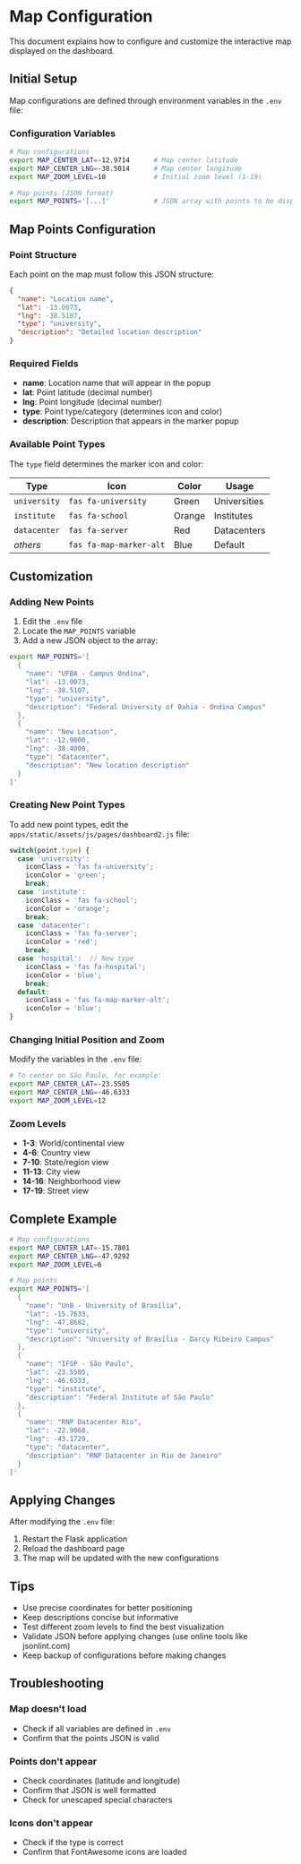 # Map Configuration

This document explains how to configure and customize the interactive map displayed on the dashboard.

## Initial Setup

Map configurations are defined through environment variables in the `.env` file:

### Configuration Variables

```bash
# Map configurations
export MAP_CENTER_LAT=-12.9714      # Map center latitude
export MAP_CENTER_LNG=-38.5014      # Map center longitude
export MAP_ZOOM_LEVEL=10            # Initial zoom level (1-19)

# Map points (JSON format)
export MAP_POINTS='[...]'           # JSON array with points to be displayed
```

## Map Points Configuration

### Point Structure

Each point on the map must follow this JSON structure:

```json
{
  "name": "Location name",
  "lat": -13.0073,
  "lng": -38.5107,
  "type": "university",
  "description": "Detailed location description"
}
```

### Required Fields

- **name**: Location name that will appear in the popup
- **lat**: Point latitude (decimal number)
- **lng**: Point longitude (decimal number)
- **type**: Point type/category (determines icon and color)
- **description**: Description that appears in the marker popup

### Available Point Types

The `type` field determines the marker icon and color:

| Type | Icon | Color | Usage |
|------|------|-------|-------|
| `university` | `fas fa-university` | Green | Universities |
| `institute` | `fas fa-school` | Orange | Institutes |
| `datacenter` | `fas fa-server` | Red | Datacenters |
| *others* | `fas fa-map-marker-alt` | Blue | Default |

## Customization

### Adding New Points

1. Edit the `.env` file
2. Locate the `MAP_POINTS` variable
3. Add a new JSON object to the array:

```bash
export MAP_POINTS='[
  {
    "name": "UFBA - Campus Ondina",
    "lat": -13.0073,
    "lng": -38.5107,
    "type": "university",
    "description": "Federal University of Bahia - Ondina Campus"
  },
  {
    "name": "New Location",
    "lat": -12.9000,
    "lng": -38.4000,
    "type": "datacenter",
    "description": "New location description"
  }
]'
```

### Creating New Point Types

To add new point types, edit the `apps/static/assets/js/pages/dashboard2.js` file:

```javascript
switch(point.type) {
  case 'university':
    iconClass = 'fas fa-university';
    iconColor = 'green';
    break;
  case 'institute':
    iconClass = 'fas fa-school';
    iconColor = 'orange';
    break;
  case 'datacenter':
    iconClass = 'fas fa-server';
    iconColor = 'red';
    break;
  case 'hospital':  // New type
    iconClass = 'fas fa-hospital';
    iconColor = 'blue';
    break;
  default:
    iconClass = 'fas fa-map-marker-alt';
    iconColor = 'blue';
}
```

### Changing Initial Position and Zoom

Modify the variables in the `.env` file:

```bash
# To center on São Paulo, for example:
export MAP_CENTER_LAT=-23.5505
export MAP_CENTER_LNG=-46.6333
export MAP_ZOOM_LEVEL=12
```

### Zoom Levels

- **1-3**: World/continental view
- **4-6**: Country view
- **7-10**: State/region view
- **11-13**: City view
- **14-16**: Neighborhood view
- **17-19**: Street view

## Complete Example

```bash
# Map configurations
export MAP_CENTER_LAT=-15.7801
export MAP_CENTER_LNG=-47.9292
export MAP_ZOOM_LEVEL=6

# Map points
export MAP_POINTS='[
  {
    "name": "UnB - University of Brasília",
    "lat": -15.7633,
    "lng": -47.8682,
    "type": "university",
    "description": "University of Brasília - Darcy Ribeiro Campus"
  },
  {
    "name": "IFSP - São Paulo",
    "lat": -23.5505,
    "lng": -46.6333,
    "type": "institute",
    "description": "Federal Institute of São Paulo"
  },
  {
    "name": "RNP Datacenter Rio",
    "lat": -22.9068,
    "lng": -43.1729,
    "type": "datacenter",
    "description": "RNP Datacenter in Rio de Janeiro"
  }
]'
```

## Applying Changes

After modifying the `.env` file:

1. Restart the Flask application
2. Reload the dashboard page
3. The map will be updated with the new configurations

## Tips

- Use precise coordinates for better positioning
- Keep descriptions concise but informative
- Test different zoom levels to find the best visualization
- Validate JSON before applying changes (use online tools like jsonlint.com)
- Keep backup of configurations before making changes

## Troubleshooting

### Map doesn't load
- Check if all variables are defined in `.env`
- Confirm that the points JSON is valid

### Points don't appear
- Check coordinates (latitude and longitude)
- Confirm that JSON is well formatted
- Check for unescaped special characters

### Icons don't appear
- Check if the type is correct
- Confirm that FontAwesome icons are loaded
